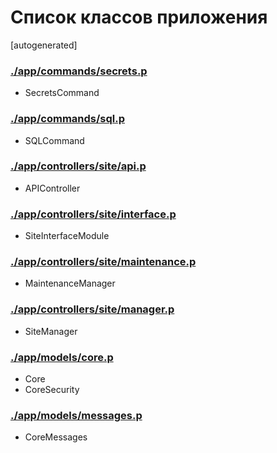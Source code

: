 Список классов приложения
=========================

[autogenerated]

### [./app/commands/secrets.p](./app/commands/secrets.p)
* SecretsCommand

### [./app/commands/sql.p](./app/commands/sql.p)
* SQLCommand

### [./app/controllers/site/api.p](./app/controllers/site/api.p)
* APIController

### [./app/controllers/site/interface.p](./app/controllers/site/interface.p)
* SiteInterfaceModule

### [./app/controllers/site/maintenance.p](./app/controllers/site/maintenance.p)
* MaintenanceManager

### [./app/controllers/site/manager.p](./app/controllers/site/manager.p)
* SiteManager

### [./app/models/core.p](./app/models/core.p)
* Core
* CoreSecurity

### [./app/models/messages.p](./app/models/messages.p)
* CoreMessages


